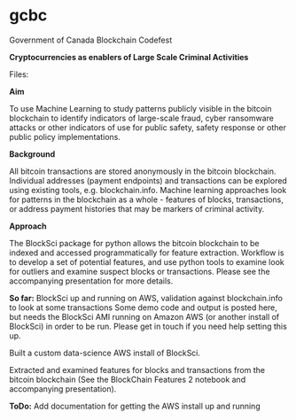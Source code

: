 # gcbc
Government of Canada Blockchain Codefest

__Cryptocurrencies as enablers of Large Scale Criminal Activities__

Files:

__Aim__

To use Machine Learning to study patterns publicly visible in the bitcoin blockchain to identify indicators of large-scale fraud, cyber ransomware attacks or other indicators of use for public safety, safety response or other public policy implementations.

__Background__

All bitcoin transactions are stored anonymously in the bitcoin blockchain. Individual addresses (payment endpoints) and transactions can be explored using existing tools, e.g. blockchain.info. Machine learning approaches look for patterns in the blockchain as a whole - features of blocks, transactions, or address payment histories that may be markers of criminal activity.

__Approach__

The BlockSci package for python allows the bitcoin blockchain to be indexed and accessed programmatically for feature extraction. Workflow is to develop a set of potential features, and use python tools  to examine look for outliers and examine suspect blocks or transactions. Please see the accompanying presentation for more details.

__So far:__ BlockSci up and running on AWS, validation against blockchain.info to look at some transactions
Some demo code and output is posted here, but needs the BlockSci AMI running on Amazon AWS (or another install of BlockSci) in order to be run. Please get in touch if you need help setting this up.

Built a custom data-science AWS install of BlockSci.

Extracted and examined features for blocks and transactions from the bitcoin blockchain (See the BlockChain Features 2 notebook and accompanying presentation).

__ToDo:__ Add documentation for getting the AWS install up and running
